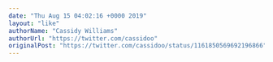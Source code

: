 ```yaml
---
date: "Thu Aug 15 04:02:16 +0000 2019"
layout: "like"
authorName: "Cassidy Williams"
authorUrl: "https://twitter.com/cassidoo"
originalPost: "https://twitter.com/cassidoo/status/1161850569692196866"
---
```


